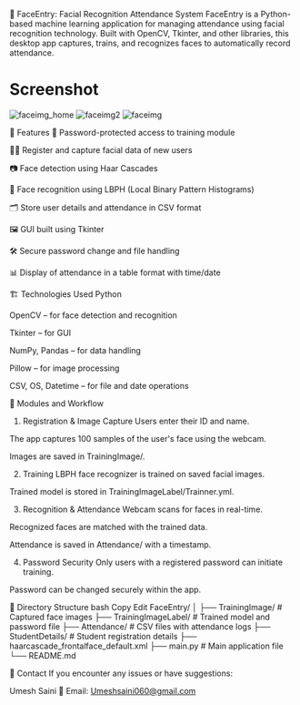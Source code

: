 🧠 FaceEntry: Facial Recognition Attendance System
FaceEntry is a Python-based machine learning application for managing attendance using facial recognition technology. Built with OpenCV, Tkinter, and other libraries, this desktop app captures, trains, and recognizes faces to automatically record attendance.
# Screenshot
![faceimg_home](https://github.com/user-attachments/assets/2a9d56e5-e328-4816-9bbc-fea9e17785ca)
![faceimg2](https://github.com/user-attachments/assets/3209d057-d86f-421a-894c-133f1ee772c6)
![faceimg](https://github.com/user-attachments/assets/e0c4fa48-38e9-4401-a9c7-20124aea3b68)


📌 Features
🔐 Password-protected access to training module

🧑‍🎓 Register and capture facial data of new users

📷 Face detection using Haar Cascades

🧠 Face recognition using LBPH (Local Binary Pattern Histograms)

🗂️ Store user details and attendance in CSV format

🖼️ GUI built using Tkinter

🛠️ Secure password change and file handling

📊 Display of attendance in a table format with time/date

🏗️ Technologies Used
Python

OpenCV – for face detection and recognition

Tkinter – for GUI

NumPy, Pandas – for data handling

Pillow – for image processing

CSV, OS, Datetime – for file and date operations

🧪 Modules and Workflow
1. Registration & Image Capture
Users enter their ID and name.

The app captures 100 samples of the user's face using the webcam.

Images are saved in TrainingImage/.

2. Training
LBPH face recognizer is trained on saved facial images.

Trained model is stored in TrainingImageLabel/Trainner.yml.

3. Recognition & Attendance
Webcam scans for faces in real-time.

Recognized faces are matched with the trained data.

Attendance is saved in Attendance/ with a timestamp.

4. Password Security
Only users with a registered password can initiate training.

Password can be changed securely within the app.

📂 Directory Structure
bash
Copy
Edit
FaceEntry/
│
├── TrainingImage/                # Captured face images
├── TrainingImageLabel/          # Trained model and password file
├── Attendance/                  # CSV files with attendance logs
├── StudentDetails/              # Student registration details
├── haarcascade_frontalface_default.xml
├── main.py                      # Main application file
└── README.md


📧 Contact
If you encounter any issues or have suggestions:

Umesh Saini
📩 Email: Umeshsaini060@gmail.com
 
 
